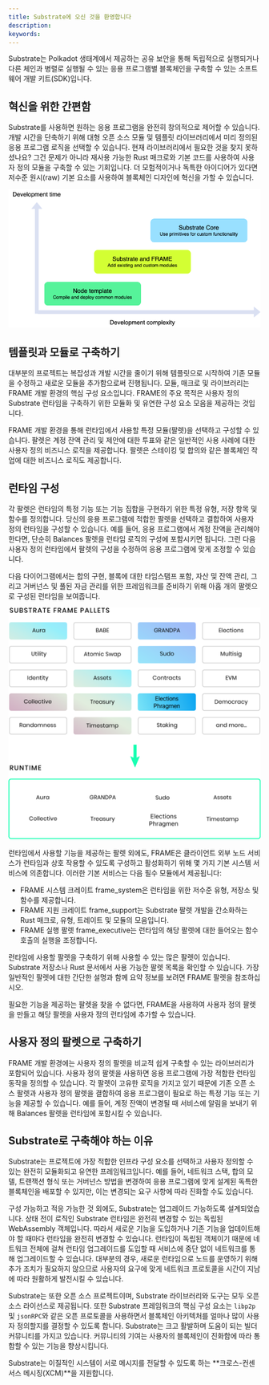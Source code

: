 ```yaml
---
title: Substrate에 오신 것을 환영합니다
description:
keywords:
---
```


Substrate는 Polkadot 생태계에서 제공하는 공유 보안을 통해 독립적으로 실행되거나 다른 체인과 병렬로 실행될 수 있는 응용 프로그램별 블록체인을 구축할 수 있는 소프트웨어 개발 키트(SDK)입니다.

## 혁신을 위한 간편함

Substrate를 사용하면 원하는 응용 프로그램을 완전히 창의적으로 제어할 수 있습니다.
개발 시간을 단축하기 위해 대형 오픈 소스 모듈 및 템플릿 라이브러리에서 미리 정의된 응용 프로그램 로직을 선택할 수 있습니다.
현재 라이브러리에서 필요한 것을 찾지 못하셨나요?
그건 문제가 아니라 재사용 가능한 Rust 매크로와 기본 코드를 사용하여 사용자 정의 모듈을 구축할 수 있는 기회입니다.
더 모험적이거나 독특한 아이디어가 있다면 저수준 원시(raw) 기본 요소를 사용하여 블록체인 디자인에 혁신을 가할 수 있습니다.

![개발 시간과 복잡성](/media/images/docs/development-complexity.png)

## 템플릿과 모듈로 구축하기

대부분의 프로젝트는 복잡성과 개발 시간을 줄이기 위해 템플릿으로 시작하여 기존 모듈을 수정하고 새로운 모듈을 추가함으로써 진행됩니다. 모듈, 매크로 및 라이브러리는 FRAME 개발 환경의 핵심 구성 요소입니다. FRAME의 주요 목적은 사용자 정의 Substrate 런타임을 구축하기 위한 모듈화 및 유연한 구성 요소 모음을 제공하는 것입니다.

FRAME 개발 환경을 통해 런타임에서 사용할 특정 모듈(팔렛)을 선택하고 구성할 수 있습니다.
팔렛은 계정 잔액 관리 및 제안에 대한 투표와 같은 일반적인 사용 사례에 대한 사용자 정의 비즈니스 로직을 제공합니다.
팔렛은 스테이킹 및 합의와 같은 블록체인 작업에 대한 비즈니스 로직도 제공합니다.

## 런타임 구성

각 팔렛은 런타임의 특정 기능 또는 기능 집합을 구현하기 위한 특정 유형, 저장 항목 및 함수를 정의합니다.
당신의 응용 프로그램에 적합한 팔렛을 선택하고 결합하여 사용자 정의 런타임을 구성할 수 있습니다.
예를 들어, 응용 프로그램에서 계정 잔액을 관리해야 한다면, 단순히 Balances 팔렛을 런타임 로직의 구성에 포함시키면 됩니다.
그런 다음 사용자 정의 런타임에서 팔렛의 구성을 수정하여 응용 프로그램에 맞게 조정할 수 있습니다.

다음 다이어그램에서는 합의 구현, 블록에 대한 타임스탬프 포함, 자산 및 잔액 관리, 그리고 거버넌스 및 풀된 자금 관리를 위한 프레임워크를 준비하기 위해 아홉 개의 팔렛으로 구성된 런타임을 보여줍니다.

![팔렛 선택하여 런타임 구성](/media/images/docs/compose-runtime.png)

런타임에서 사용할 기능을 제공하는 팔렛 외에도, FRAME은 클라이언트 외부 노드 서비스가 런타임과 상호 작용할 수 있도록 구성하고 활성화하기 위해 몇 가지 기본 시스템 서비스에 의존합니다. 이러한 기본 서비스는 다음 필수 모듈에서 제공됩니다:

- FRAME 시스템 크레이트 frame_system은 런타임을 위한 저수준 유형, 저장소 및 함수를 제공합니다.
- FRAME 지원 크레이트 frame_support는 Substrate 팔렛 개발을 간소화하는 Rust 매크로, 유형, 트레이트 및 모듈의 모음입니다.
- FRAME 실행 팔렛 frame_executive는 런타임의 해당 팔렛에 대한 들어오는 함수 호출의 실행을 조정합니다.

런타임에 사용할 팔렛을 구축하기 위해 사용할 수 있는 많은 팔렛이 있습니다.
Substrate 저장소나 Rust 문서에서 사용 가능한 팔렛 목록을 확인할 수 있습니다.
가장 일반적인 팔렛에 대한 간단한 설명과 함께 요약 정보를 보려면 FRAME 팔렛을 참조하십시오.

필요한 기능을 제공하는 팔렛을 찾을 수 없다면, FRAME을 사용하여 사용자 정의 팔렛을 만들고 해당 팔렛을 사용자 정의 런타임에 추가할 수 있습니다.

## 사용자 정의 팔렛으로 구축하기

FRAME 개발 환경에는 사용자 정의 팔렛을 비교적 쉽게 구축할 수 있는 라이브러리가 포함되어 있습니다.
사용자 정의 팔렛을 사용하면 응용 프로그램에 가장 적합한 런타임 동작을 정의할 수 있습니다.
각 팔렛이 고유한 로직을 가지고 있기 때문에 기존 오픈 소스 팔렛과 사용자 정의 팔렛을 결합하여 응용 프로그램이 필요로 하는 특정 기능 또는 기능을 제공할 수 있습니다.
예를 들어, 계정 잔액이 변경될 때 서비스에 알림을 보내기 위해 Balances 팔렛을 런타임에 포함시킬 수 있습니다.

## Substrate로 구축해야 하는 이유

Substrate는 프로젝트에 가장 적합한 인프라 구성 요소를 선택하고 사용자 정의할 수 있는 완전히 모듈화되고 유연한 프레임워크입니다.
예를 들어, 네트워크 스택, 합의 모델, 트랜잭션 형식 또는 거버넌스 방법을 변경하여 응용 프로그램에 맞게 설계된 독특한 블록체인을 배포할 수 있지만, 이는 변경되는 요구 사항에 따라 진화할 수도 있습니다.

구성 가능하고 적응 가능한 것 외에도, Substrate는 업그레이드 가능하도록 설계되었습니다.
상태 전이 로직인 Substrate 런타임은 완전히 변경할 수 있는 독립된 WebAssembly 객체입니다. 따라서 새로운 기능을 도입하거나 기존 기능을 업데이트해야 할 때마다 런타임을 완전히 변경할 수 있습니다.
런타임이 독립된 객체이기 때문에 네트워크 전체에 걸쳐 런타임 업그레이드를 도입할 때 서비스에 중단 없이 네트워크를 통해 업그레이드할 수 있습니다.
대부분의 경우, 새로운 런타임으로 노드를 운영하기 위해 추가 조치가 필요하지 않으므로 사용자의 요구에 맞게 네트워크 프로토콜을 시간이 지남에 따라 원활하게 발전시킬 수 있습니다.

Substrate는 또한 오픈 소스 프로젝트이며, Substrate 라이브러리와 도구는 모두 오픈 소스 라이선스로 제공됩니다.
또한 Substrate 프레임워크의 핵심 구성 요소는 `libp2p` 및 `jsonRPC`와 같은 오픈 프로토콜을 사용하면서 블록체인 아키텍처를 얼마나 많이 사용자 정의할지를 결정할 수 있도록 합니다.
Substrate는 크고 활발하며 도움이 되는 빌더 커뮤니티를 가지고 있습니다. 커뮤니티의 기여는 사용자의 블록체인이 진화함에 따라 통합할 수 있는 기능을 향상시킵니다.

Substrate는 이질적인 시스템이 서로 메시지를 전달할 수 있도록 하는 **크로스-컨센서스 메시징(XCM)**을 지원합니다.